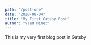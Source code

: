 ```yaml
---
path: "/post-one"
date: "2020-08-04"
title: "My First Gatsby Post"
author: "Vlad Mihet"
---
```


This is my very first blog post in Gatsby